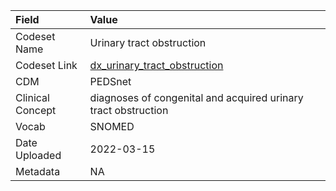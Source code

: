 |Field            |Value                                                          |
|:----------------|:--------------------------------------------------------------|
|Codeset Name     |Urinary tract obstruction                                      |
|Codeset Link     |[dx_urinary_tract_obstruction](https://github.com/PEDSnet/Variable-Dictionary/blob/main/conditions/dx_urinary_tract_obstruction.csv)|
|CDM              |PEDSnet                                                        |
|Clinical Concept |diagnoses of congenital and acquired urinary tract obstruction |
|Vocab            |SNOMED                                                         |
|Date Uploaded    |2022-03-15                                                     |
|Metadata         |NA                                                             |
